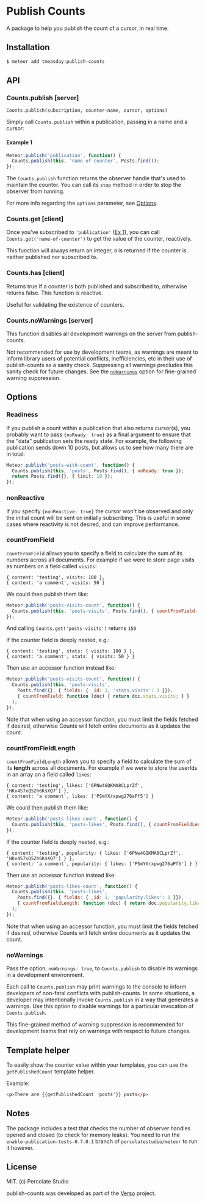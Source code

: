 # Publish Counts

A package to help you publish the count of a cursor, in real time.

## Installation

``` sh
$ meteor add tmeasday:publish-counts
```

## API

### Counts.publish [server]

`Counts.publish(subscription, counter-name, cursor, options)`

Simply call `Counts.publish` within a publication, passing in a name and a cursor:

#### Example 1
```js
Meteor.publish('publication', function() {
  Counts.publish(this, 'name-of-counter', Posts.find());
});
```

The `Counts.publish` function returns the observer handle that's used to maintain the counter. You can call its `stop` method in order to stop the observer from running.

For more info regarding the `options` parameter, see [Options](#options).

### Counts.get [client]

Once you've subscribed to `'publication'` ([Ex 1](#example-1)), you can call `Counts.get('name-of-counter')` to get the value of the counter, reactively.

This function will always return an integer, `0` is returned if the counter is neither published nor subscribed to.

### Counts.has [client]

Returns true if a counter is both published and subscribed to, otherwise returns false.  This function is reactive.

Useful for validating the existence of counters.

### Counts.noWarnings [server]

This function disables all development warnings on the server from publish-counts.

Not recommended for use by development teams, as warnings are meant to inform
library users of potential conflicts, inefficiencies, etc in their use of
publish-counts as a sanity check.  Suppressing all warnings precludes this
sanity check for future changes.  See the [`noWarnings`](#nowarnings) option
for fine-grained warning suppression.

## Options

### Readiness

If you publish a count within a publication that also returns cursor(s), you probably want to pass `{noReady: true}` as a final argument to ensure that the "data" publication sets the ready state. For example, the following publication sends down 10 posts, but allows us to see how many there are in total:

```js
Meteor.publish('posts-with-count', function() {
  Counts.publish(this, 'posts', Posts.find(), { noReady: true });
  return Posts.find({}, { limit: 10 });
});
```

### nonReactive

If you specify `{nonReactive: true}` the cursor won't be observed and only the initial count will be sent on initially subscribing. This is useful in some cases where reactivity is not desired, and can improve performance.

### countFromField

`countFromField` allows you to specify a field to calculate the sum of its numbers across all documents.
For example if we were to store page visits as numbers on a field called `visits`:

```
{ content: 'testing', visits: 100 },
{ content: 'a comment', visits: 50 }
```

We could then publish them like:

```js
Meteor.publish('posts-visits-count', function() {
  Counts.publish(this, 'posts-visits', Posts.find(), { countFromField: 'visits' });
});
```

And calling `Counts.get('posts-visits')` returns `150`

If the counter field is deeply nested, e.g.:

```
{ content: 'testing', stats: { visits: 100 } },
{ content: 'a comment', stats: { visits: 50 } }
```

Then use an accessor function instead like:

```js
Meteor.publish('posts-visits-count', function() {
  Counts.publish(this, 'posts-visits',
    Posts.find({}, { fields: { _id: 1, 'stats.visits': 1 }}),
    { countFromField: function (doc) { return doc.stats.visits; } }
  );
});
```

Note that when using an accessor function, you must limit the fields fetched if desired, otherwise Counts will fetch entire documents as it updates the count.

### countFromFieldLength

`countFromFieldLength` allows you to specify a field to calculate the sum of its **length** across all documents.
For example if we were to store the userIds in an array on a field called `likes`:

```
{ content: 'testing', likes: ['6PNw4GQKMA8CLprZf', 'HKv4S7xQ52h6KsXQ7'] },
{ content: 'a comment', likes: ['PSmYXrxpwg276aPf5'] }
```

We could then publish them like:

```js
Meteor.publish('posts-likes-count', function() {
  Counts.publish(this, 'posts-likes', Posts.find(), { countFromFieldLength: 'likes' });
});
```

If the counter field is deeply nested, e.g.:

```
{ content: 'testing', popularity: { likes: ['6PNw4GQKMA8CLprZf', 'HKv4S7xQ52h6KsXQ7'] } },
{ content: 'a comment', popularity: { likes: ['PSmYXrxpwg276aPf5'] } }
```

Then use an accessor function instead like:

```js
Meteor.publish('posts-likes-count', function() {
  Counts.publish(this, 'posts-likes',
    Posts.find({}, { fields: { _id: 1, 'popularity.likes': 1 }}),
    { countFromFieldLength: function (doc) { return doc.popularity.likes; } }
  );
});
```

Note that when using an accessor function, you must limit the fields fetched if desired, otherwise Counts will fetch entire documents as it updates the count.

### noWarnings

Pass the option, `noWarnings: true`, to `Counts.publish` to disable its warnings in
a development environment.

Each call to `Counts.publish` may print warnings to the console to inform
developers of non-fatal conflicts with publish-counts.  In some situations, a
developer may intentionally invoke `Counts.publish` in a way that generates a
warnings.  Use this option to disable warnings for a particular invocation of
`Counts.publish`.

This fine-grained method of warning suppression is recommended for development
teams that rely on warnings with respect to future changes.

## Template helper

To easily show the counter value within your templates, you can use the `getPublishedCount` template helper.

Example:
```html
<p>There are {{getPublishedCount 'posts'}} posts</p>
```

## Notes

The package includes a test that checks the number of observer handles opened and closed (to check for memory leaks). You need to run the `enable-publication-tests-0.7.0.1` branch of `percolatestudio/meteor` to run it however.

## License

MIT. (c) Percolate Studio

publish-counts was developed as part of the [Verso](http://versoapp.com) project.
